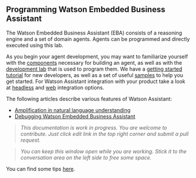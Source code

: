 ## Programming Watson Embedded Business Assistant

The Watson Embedded Business Assistant (EBA) consists of a reasoning engine and a set of domain agents. Agents can be programmed and directly executed using this lab. 

As you begin your agent development, you may want to familiarize yourself with the [components](./components/Components.md) necessary for building an agent, as well as with the [development lab](./lab/Overview.md) that is used to program them. We have a [getting started tutorial](./getting-started/GettingStarted.md) for new developers, as well as a set of useful [samples](./Samples.md) to help you get started. For Watson Assistant integration with your product take a look at [headless](./integration/Headless.md) and [web](./integration/Web.md) integration options.

The following articles describe various features of Watson Assistant:
* [Amplification in natural language understanding](./articles/NaturalLanguageUnderstatnding.md)
* [Debugging Watson Embedded Business Assistant](./articles/DebuggingWatsonAssistant.md)

> _This documentation is work in progress. You are welcome to contribute. Just click edit link in the top right corner and submit a pull request._

> _You can keep this window open while you are working. Stick it to the conversation area on the left side to free some space._

You can find some tips [here](./DevTips.md).
